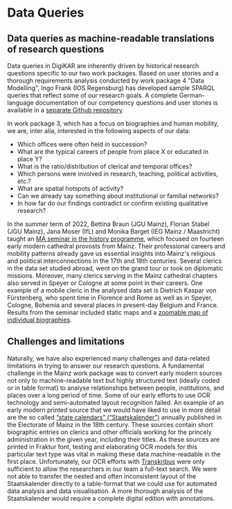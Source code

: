 # Data Queries

## Data queries as machine-readable translations of research questions

Data queries in DigiKAR are inherently driven by historical research questions specific to our two work packages. Based on user stories and a thorough requirements analysis conducted by work package 4 "Data Modelling", Ingo Frank (IOS Regensburg) has developed sample SPARQL queries that reflect some of our research goals. A complete German-language documentation of our competency questions and user stories is available in a [separate Github repository](https://ieg-dhr.github.io/DigiKAR-Competency-Questions/).

In work package 3, which has a focus on biographies and human mobility, we are, inter alia, interested in the following aspects of our data:

- Which offices were often held in succession?
- What are the typical careers of people from place X or educated in place Y?
- What is the ratio/distribution of clerical and temporal offices?
- Which persons were involved in research, teaching, political activities, etc.?
- What are spatial hotspots of activity?
- Can we already say something about institutional or familial networks?
- In how far do our findings contradict or confirm existing qualitative research?

In the summer term of 2022, Bettina Braun (JGU Mainz), Florian Stabel (JGU Mainz), Jana Moser (IfL) and Monika Barget (IEG Mainz / Maastricht) taught an [MA seminar in the history programme](http://clerical-mobility.ieg-mainz.de/), which focused on fourteen early modern cathedral provosts from Mainz. Their professional careers and mobility patterns already gave us essential insights into Mainz's religious and political interconnections in the 17th and 18th centuries. Several clerics in the data set studied abroad, went on the grand tour or took on diplomatic missions. Moreover, many clerics serving in the Mainz cathedral chapters also served in Speyer or Cologne at some point in their careers. One example of a mobile cleric in the analysed data set is Dietrich Kaspar von Fürstenberg, who spent time in Florence and Rome as well as in Speyer, Cologne, Bohemia and several places in present-day Belgium and France. Results from the seminar included static maps and a [zoomable map of individual biographies](http://clerical-mobility.ieg-mainz.de/qgis2web_Domherren_v3/#4/51.08/2.07).

## Challenges and limitations

Naturally, we have also experienced many challenges and data-related limitations in trying to answer our research questions. A fundamental challenge in the Mainz work package was to convert early modern sources not only to machine-readable text but highly structured text (ideally coded or in table format) to analyse relationships between people, institutions, and places over a long period of time. Some of our early efforts to use OCR technology and semi-automated layout recognition failed. An example of an early modern printed source that we would have liked to use in more detail are the so called [“state calendars” (“Staatskalender”)](https://www.dilibri.de/nav/classification/1419790) annually published in the Electorate of Mainz in the 18th century. These sources contain short biographic entries on clerics and other officials working for the princely administration in the given year, including their titles. As these sources are printed in Fraktur font, testing and elaborating OCR models for this particular text type was vital in making these data machine-readable in the first place. Unfortunately, our OCR efforts with [Transkribus](https://readcoop.eu/transkribus/) were only sufficient to allow the researchers in our team a full-text search. We were not able to transfer the nested and often inconsistent layout of the Staatskalender directly to a table-format that we could use for automated data analysis and data visualisation. A more thorough analysis of the Staatskalender would require a complete digital edition with annotations.
